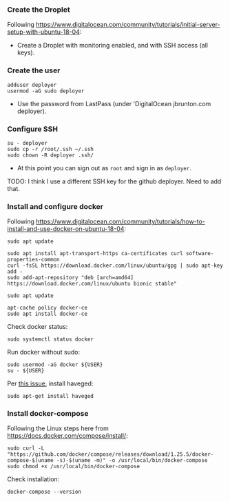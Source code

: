 ### Create the Droplet

Following https://www.digitalocean.com/community/tutorials/initial-server-setup-with-ubuntu-18-04:

* Create a Droplet with monitoring enabled, and with SSH access (all keys).

### Create the user

    adduser deployer
    usermod -aG sudo deployer

* Use the password from LastPass (under 'DigitalOcean jbrunton.com deployer).

### Configure SSH

    su - deployer
    sudo cp -r /root/.ssh ~/.ssh
    sudo chown -R deployer .ssh/

* At this point you can sign out as `root` and sign in as `deployer`.

TODO: I think I use a different SSH key for the github deployer. Need to add that.

### Install and configure docker

Following https://www.digitalocean.com/community/tutorials/how-to-install-and-use-docker-on-ubuntu-18-04:

    sudo apt update

    sudo apt install apt-transport-https ca-certificates curl software-properties-common
    curl -fsSL https://download.docker.com/linux/ubuntu/gpg | sudo apt-key add -
    sudo add-apt-repository "deb [arch=amd64] https://download.docker.com/linux/ubuntu bionic stable"
    
    sudo apt update

    apt-cache policy docker-ce
    sudo apt install docker-ce

Check docker status:

    sudo systemctl status docker

Run docker without sudo:

    sudo usermod -aG docker ${USER}
    su - ${USER}

Per [this issue](https://github.com/docker/compose/issues/6678), install haveged:

    sudo apt-get install haveged

### Install docker-compose

Following the Linux steps here from https://docs.docker.com/compose/install/:

    sudo curl -L "https://github.com/docker/compose/releases/download/1.25.5/docker-compose-$(uname -s)-$(uname -m)" -o /usr/local/bin/docker-compose
    sudo chmod +x /usr/local/bin/docker-compose

Check installation:

    docker-compose --version
